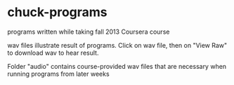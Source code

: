 chuck-programs
==============

programs written while taking fall 2013 Coursera course

wav files illustrate result of programs. Click on wav file, then on "View Raw" to download wav to hear result.

Folder "audio" contains course-provided wav files that are necessary when running programs from later weeks